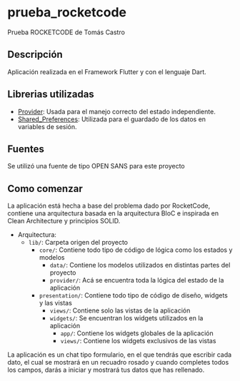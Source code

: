 # prueba_rocketcode

Prueba ROCKETCODE de Tomás Castro

## Descripción

Aplicación realizada en el Framework Flutter y con el lenguaje Dart.

## Librerias utilizadas

- [Provider](https://pub.dev/packages/provider): Usada para el manejo correcto del estado independiente.
- [Shared_Preferences](https://pub.dev/packages/shared_preferences): Utilizada para el guardado de los datos en variables de sesión.

## Fuentes

Se utilizó una fuente de tipo OPEN SANS para este proyecto

## Como comenzar

La aplicación está hecha a base del problema dado por RocketCode, contiene una arquitectura basada en la arquitectura BloC e inspirada en Clean Architecture y principios SOLID.  

- Arquitectura:
    - `lib/`: Carpeta origen del proyecto
        - `core/`: Contiene todo tipo de código de lógica como los estados y modelos
            - `data/`: Contiene los modelos utilizados en distintas partes del proyecto
            - `provider/`: Acá se encuentra toda la lógica del estado de la aplicación
        - `presentation/`: Contiene todo tipo de código de diseño, widgets y las vistas
            - `views/`: Contiene solo las vistas de la aplicación
            - `widgets/`: Se encuentran los widgets utilizados en la aplicación
                - `app/`: Contiene los widgets globales de la aplicación
                - `views/`: Contiene los widgets exclusivos de las vistas

La aplicación es un chat tipo formulario, en el que tendrás que escribir cada dato, el cual se mostrará en un recuadro rosado y cuando completes todos los campos, darás a iniciar y mostrará tus datos que has rellenado.